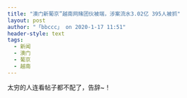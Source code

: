 ```yaml
---
title: "澳门新葡京”越南网赌团伙被端，涉案流水3.02亿 395人被抓"
layout: post
author: "「bbccc」 on 2020-1-17 11:51"
header-style: text
tags:
  - 新闻
  - 澳门
  - 葡京
  - 越南
---
```


<head></head>
<body>
 太穷的人连看帖子都不配了，告辞~！
</body>



